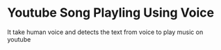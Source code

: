 # Youtube Song Playling Using Voice
It take human voice and detects the text from voice to play music on youtube
